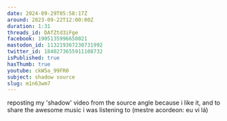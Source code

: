 ```yaml
---
date: 2024-09-29T05:58:17Z
around: 2023-09-22T12:00:00Z
duration: 1:31
threads_id: DAfZtd3iFge
facebook: 1905135996650021
mastodon_id: 113219367230731992
twitter_id: 1840273655911108732
isPublished: true
hasThumb: true
youtube: ckW5a_99FR0
subject: shadow source
slug: m1n63wm7
---
```

reposting my 'shadow' video from the source angle because i like it, and to share the awesome music i was listening to (mestre acordeon: eu vi lá)

